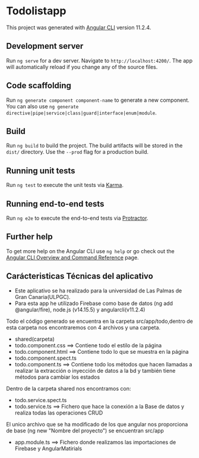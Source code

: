 # Todolistapp

This project was generated with [Angular CLI](https://github.com/angular/angular-cli) version 11.2.4.

## Development server

Run `ng serve` for a dev server. Navigate to `http://localhost:4200/`. The app will automatically reload if you change any of the source files.

## Code scaffolding

Run `ng generate component component-name` to generate a new component. You can also use `ng generate directive|pipe|service|class|guard|interface|enum|module`.

## Build

Run `ng build` to build the project. The build artifacts will be stored in the `dist/` directory. Use the `--prod` flag for a production build.

## Running unit tests

Run `ng test` to execute the unit tests via [Karma](https://karma-runner.github.io).

## Running end-to-end tests

Run `ng e2e` to execute the end-to-end tests via [Protractor](http://www.protractortest.org/).

## Further help

To get more help on the Angular CLI use `ng help` or go check out the [Angular CLI Overview and Command Reference](https://angular.io/cli) page.

## Carácteristicas Técnicas del aplicativo
- Este aplicativo se ha realizado para la universidad de Las Palmas de Gran Canaria(ULPGC).
- Para esta app he utilizado Firebase como base de datos (ng add @angular/fire), node.js (v14.15.5) y  angularcli(v11.2.4)

Todo el código generado se encuentra en la carpeta src/app/todo,dentro de esta carpeta nos encontraremos con 4 archivos y una carpeta.
  - shared(carpeta)
  - todo.component.css ==> Contiene todo el estilo de la página
  - todo.component.html ==> Contiene todo lo que se muestra en la página
  - todo.component.spect.ts
  - todo.component.ts ==> Contiene todo los métodos que hacen llamadas a realizar la extracción o inyección de datos a la bd y también tiene métodos para cambiar los estados

Dentro de la carpeta shared nos encontramos con:
  - todo.service.spect.ts
  - todo.service.ts ==> Fichero que hace la conexión a la Base de datos y realiza todas las operaciones CRUD
 
 El unico archivo que se ha modificado de los que angular nos proporciona de base (ng new "Nombre del proyecto") se encuentran src/app
  - app.module.ts ==> Fichero donde realizamos las importaciones de Firebase y AngularMatirials


 
